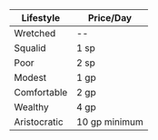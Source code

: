 |Lifestyle|Price/Day
|--|--
|Wretched 	|--
|Squalid 	|1 sp
|Poor 	        |2 sp
|Modest 	|1 gp
|Comfortable 	|2 gp
|Wealthy 	|4 gp
|Aristocratic 	|10 gp minimum
